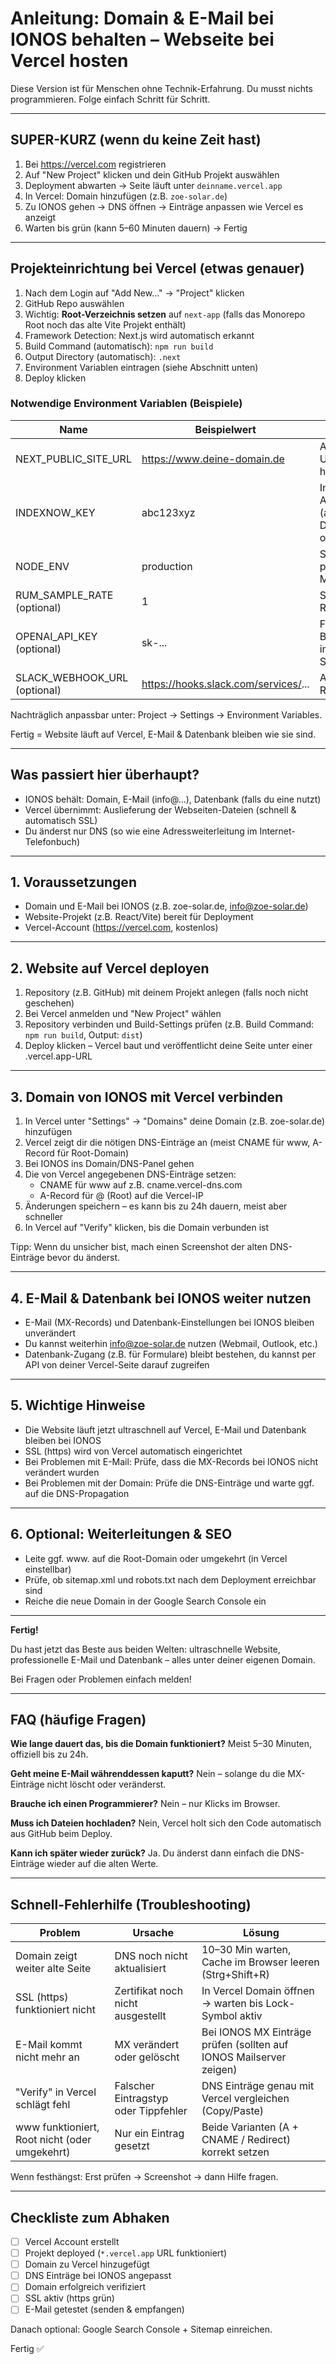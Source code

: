 # Anleitung: Domain & E-Mail bei IONOS behalten – Webseite bei Vercel hosten

Diese Version ist für Menschen ohne Technik-Erfahrung. Du musst nichts programmieren. Folge einfach Schritt für Schritt.

---

## SUPER-KURZ (wenn du keine Zeit hast)
1. Bei https://vercel.com registrieren
2. Auf "New Project" klicken und dein GitHub Projekt auswählen
3. Deployment abwarten → Seite läuft unter `deinname.vercel.app`
4. In Vercel: Domain hinzufügen (z.B. `zoe-solar.de`)
5. Zu IONOS gehen → DNS öffnen → Einträge anpassen wie Vercel es anzeigt
6. Warten bis grün (kann 5–60 Minuten dauern) → Fertig

---

## Projekteinrichtung bei Vercel (etwas genauer)
1. Nach dem Login auf "Add New..." → "Project" klicken
2. GitHub Repo auswählen
3. Wichtig: **Root-Verzeichnis setzen** auf `next-app` (falls das Monorepo Root noch das alte Vite Projekt enthält)
4. Framework Detection: Next.js wird automatisch erkannt
5. Build Command (automatisch): `npm run build`
6. Output Directory (automatisch): `.next`
7. Environment Variablen eintragen (siehe Abschnitt unten)
8. Deploy klicken

### Notwendige Environment Variablen (Beispiele)
| Name | Beispielwert | Zweck |
|------|--------------|-------|
| NEXT_PUBLIC_SITE_URL | https://www.deine-domain.de | Absolute URLs & hreflang |
| INDEXNOW_KEY | abc123xyz | IndexNow API Key (auch als Datei optional) |
| NODE_ENV | production | Sicherstellen produktiver Modus |
| RUM_SAMPLE_RATE (optional) | 1 | Steuerung RUM Events |
| OPENAI_API_KEY (optional) | sk-... | Für AI Beschreibung im Schema Script |
| SLACK_WEBHOOK_URL (optional) | https://hooks.slack.com/services/... | Alerts für Regressions |

Nachträglich anpassbar unter: Project → Settings → Environment Variables.

Fertig = Website läuft auf Vercel, E-Mail & Datenbank bleiben wie sie sind.

---

## Was passiert hier überhaupt?
- IONOS behält: Domain, E-Mail (info@...), Datenbank (falls du eine nutzt)
- Vercel übernimmt: Auslieferung der Webseiten-Dateien (schnell & automatisch SSL)
- Du änderst nur DNS (so wie eine Adressweiterleitung im Internet-Telefonbuch)

---

## 1. Voraussetzungen
- Domain und E-Mail bei IONOS (z.B. zoe-solar.de, info@zoe-solar.de)
- Website-Projekt (z.B. React/Vite) bereit für Deployment
- Vercel-Account (https://vercel.com, kostenlos)

---

## 2. Website auf Vercel deployen
1. Repository (z.B. GitHub) mit deinem Projekt anlegen (falls noch nicht geschehen)
2. Bei Vercel anmelden und "New Project" wählen
3. Repository verbinden und Build-Settings prüfen (z.B. Build Command: `npm run build`, Output: `dist`)
4. Deploy klicken – Vercel baut und veröffentlicht deine Seite unter einer .vercel.app-URL

---

## 3. Domain von IONOS mit Vercel verbinden
1. In Vercel unter "Settings" → "Domains" deine Domain (z.B. zoe-solar.de) hinzufügen
2. Vercel zeigt dir die nötigen DNS-Einträge an (meist CNAME für www, A-Record für Root-Domain)
3. Bei IONOS ins Domain/DNS-Panel gehen
4. Die von Vercel angegebenen DNS-Einträge setzen:
   - CNAME für www auf z.B. cname.vercel-dns.com
   - A-Record für @ (Root) auf die Vercel-IP
5. Änderungen speichern – es kann bis zu 24h dauern, meist aber schneller
6. In Vercel auf "Verify" klicken, bis die Domain verbunden ist

Tipp: Wenn du unsicher bist, mach einen Screenshot der alten DNS-Einträge bevor du änderst.

---

## 4. E-Mail & Datenbank bei IONOS weiter nutzen
- E-Mail (MX-Records) und Datenbank-Einstellungen bei IONOS bleiben unverändert
- Du kannst weiterhin info@zoe-solar.de nutzen (Webmail, Outlook, etc.)
- Datenbank-Zugang (z.B. für Formulare) bleibt bestehen, du kannst per API von deiner Vercel-Seite darauf zugreifen

---

## 5. Wichtige Hinweise
- Die Website läuft jetzt ultraschnell auf Vercel, E-Mail und Datenbank bleiben bei IONOS
- SSL (https) wird von Vercel automatisch eingerichtet
- Bei Problemen mit E-Mail: Prüfe, dass die MX-Records bei IONOS nicht verändert wurden
- Bei Problemen mit der Domain: Prüfe die DNS-Einträge und warte ggf. auf die DNS-Propagation

---

## 6. Optional: Weiterleitungen & SEO
- Leite ggf. www. auf die Root-Domain oder umgekehrt (in Vercel einstellbar)
- Prüfe, ob sitemap.xml und robots.txt nach dem Deployment erreichbar sind
- Reiche die neue Domain in der Google Search Console ein

---

**Fertig!**

Du hast jetzt das Beste aus beiden Welten: ultraschnelle Website, professionelle E-Mail und Datenbank – alles unter deiner eigenen Domain.

Bei Fragen oder Problemen einfach melden!

---

## FAQ (häufige Fragen)
**Wie lange dauert das, bis die Domain funktioniert?**
Meist 5–30 Minuten, offiziell bis zu 24h.

**Geht meine E-Mail währenddessen kaputt?**
Nein – solange du die MX-Einträge nicht löscht oder veränderst.

**Brauche ich einen Programmierer?**
Nein – nur Klicks im Browser.

**Muss ich Dateien hochladen?**
Nein, Vercel holt sich den Code automatisch aus GitHub beim Deploy.

**Kann ich später wieder zurück?**
Ja. Du änderst dann einfach die DNS-Einträge wieder auf die alten Werte.

---

## Schnell-Fehlerhilfe (Troubleshooting)
| Problem | Ursache | Lösung |
|---------|---------|--------|
| Domain zeigt weiter alte Seite | DNS noch nicht aktualisiert | 10–30 Min warten, Cache im Browser leeren (Strg+Shift+R) |
| SSL (https) funktioniert nicht | Zertifikat noch nicht ausgestellt | In Vercel Domain öffnen → warten bis Lock-Symbol aktiv |
| E-Mail kommt nicht mehr an | MX verändert oder gelöscht | Bei IONOS MX Einträge prüfen (sollten auf IONOS Mailserver zeigen) |
| "Verify" in Vercel schlägt fehl | Falscher Eintragstyp oder Tippfehler | DNS Einträge genau mit Vercel vergleichen (Copy/Paste) |
| www funktioniert, Root nicht (oder umgekehrt) | Nur ein Eintrag gesetzt | Beide Varianten (A + CNAME / Redirect) korrekt setzen |

Wenn festhängst: Erst prüfen → Screenshot → dann Hilfe fragen.

---

## Checkliste zum Abhaken
- [ ] Vercel Account erstellt
- [ ] Projekt deployed (`*.vercel.app` URL funktioniert)
- [ ] Domain zu Vercel hinzugefügt
- [ ] DNS Einträge bei IONOS angepasst
- [ ] Domain erfolgreich verifiziert
- [ ] SSL aktiv (https grün)
- [ ] E-Mail getestet (senden & empfangen)

Danach optional: Google Search Console + Sitemap einreichen.

Fertig ✅